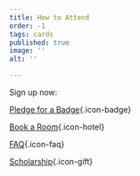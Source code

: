 ```yaml
---
title: How to Attend
order: -1
tags: cards
published: true
image: ''
alt: ''

---
```

Sign up now:

[Pledge for a Badge](https://igg.me/at/bigbadcon2022){.icon-badge}

[Book a Room](https://www.hyatt.com/en-US/group-booking/SFOBU/G-BBC3){.icon-hotel}

[FAQ](/faq){.icon-faq}

[Scholarship](/big-bad-con-scholarship){.icon-gift}